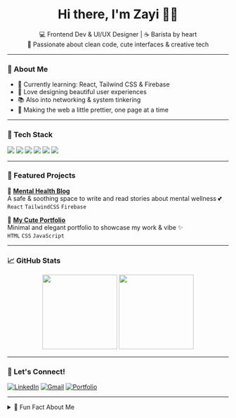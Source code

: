<h1 align="center">Hi there, I'm Zayi 🌷✨</h1>
<p align="center">
  💻 Frontend Dev & UI/UX Designer | ☕ Barista by heart <br>
  🎨 Passionate about clean code, cute interfaces & creative tech
</p>

---

### 🌼 About Me
- 🧁 Currently learning: React, Tailwind CSS & Firebase  
- 🌈 Love designing beautiful user experiences  
- 📚 Also into networking & system tinkering  
- 🎀 Making the web a little prettier, one page at a time  

---

### 💖 Tech Stack
<p align="left">
  <img src="https://img.shields.io/badge/HTML-FADADD?style=for-the-badge&logo=html5&logoColor=white" />
  <img src="https://img.shields.io/badge/CSS-FBCEDB?style=for-the-badge&logo=css3&logoColor=white" />
  <img src="https://img.shields.io/badge/JavaScript-FDE2E4?style=for-the-badge&logo=javascript&logoColor=black" />
  <img src="https://img.shields.io/badge/React-FFE3E3?style=for-the-badge&logo=react&logoColor=61DAFB" />
  <img src="https://img.shields.io/badge/Tailwind-FFCDE2?style=for-the-badge&logo=tailwindcss&logoColor=38B2AC" />
  <img src="https://img.shields.io/badge/Figma-FACBEA?style=for-the-badge&logo=figma&logoColor=white" />
</p>

---

### 📌 Featured Projects

🌸 **[Mental Health Blog](https://github.com/yourusername/mental-health-blog)**  
A safe & soothing space to write and read stories about mental wellness 💕  
`React` `TailwindCSS` `Firebase`

🌼 **[My Cute Portfolio](https://yourportfolio.com)**  
Minimal and elegant portfolio to showcase my work & vibe ✨  
`HTML` `CSS` `JavaScript`

---

### 📈 GitHub Stats
<div align="center">
  <img src="https://github-readme-stats.vercel.app/api?username=yourusername&show_icons=true&theme=tokyonight&icon_color=ffb6c1&title_color=ffb6c1" height="170" />
  <img src="https://github-readme-stats.vercel.app/api/top-langs/?username=yourusername&layout=compact&theme=tokyonight&title_color=ffb6c1" height="170" />
</div>

---

### 💌 Let's Connect!
[![LinkedIn](https://img.shields.io/badge/LinkedIn-%23f4c2c2?style=for-the-badge&logo=linkedin&logoColor=white)](https://linkedin.com/in/yourprofile)
[![Gmail](https://img.shields.io/badge/Gmail-ffd6e8?style=for-the-badge&logo=gmail&logoColor=white)](mailto:youremail@gmail.com)
[![Portfolio](https://img.shields.io/badge/Portfolio-ffe4ec?style=for-the-badge&logo=vercel&logoColor=white)](https://yourportfolio.com)

---

<details>
  <summary>🧁 Fun Fact About Me</summary>
  I love pink code themes, iced coffee, and aesthetic Notion setups 💗
</details>
